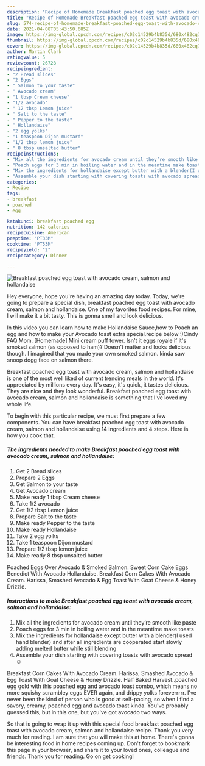 ```yaml
---
description: "Recipe of Homemade Breakfast poached egg toast with avocado cream, salmon and hollandaise"
title: "Recipe of Homemade Breakfast poached egg toast with avocado cream, salmon and hollandaise"
slug: 574-recipe-of-homemade-breakfast-poached-egg-toast-with-avocado-cream-salmon-and-hollandaise
date: 2021-04-08T05:43:50.685Z
image: https://img-global.cpcdn.com/recipes/c02c14529b4b835d/680x482cq70/breakfast-poached-egg-toast-with-avocado-cream-salmon-and-hollandaise-recipe-main-photo.jpg
thumbnail: https://img-global.cpcdn.com/recipes/c02c14529b4b835d/680x482cq70/breakfast-poached-egg-toast-with-avocado-cream-salmon-and-hollandaise-recipe-main-photo.jpg
cover: https://img-global.cpcdn.com/recipes/c02c14529b4b835d/680x482cq70/breakfast-poached-egg-toast-with-avocado-cream-salmon-and-hollandaise-recipe-main-photo.jpg
author: Martin Clark
ratingvalue: 5
reviewcount: 26728
recipeingredient:
- "2 Bread slices"
- "2 Eggs"
- " Salmon to your taste"
- " Avocado cream"
- "1 tbsp Cream cheese"
- "1/2 avocado"
- " 12 tbsp Lemon juice"
- " Salt to the taste"
- " Pepper to the taste"
- " Hollandaise"
- "2 egg yolks"
- "1 teaspoon Dijon mustard"
- "1/2 tbsp lemon juice"
- " 8 tbsp unsalted butter"
recipeinstructions:
- "Mix all the ingredients for avocado cream until they’re smooth like paste"
- "Poach eggs for 3 min in boiling water and in the meantime make toasts"
- "Mix the ingredients for hollandaise except butter with a blender(I used hand blender) and after all ingredients are cooperated start slowly adding melted butter while still blending"
- "Assemble your dish starting with covering toasts with avocado spread ☺️"
categories:
- Recipe
tags:
- breakfast
- poached
- egg

katakunci: breakfast poached egg 
nutrition: 142 calories
recipecuisine: American
preptime: "PT33M"
cooktime: "PT53M"
recipeyield: "2"
recipecategory: Dinner

---
```



![Breakfast poached egg toast with avocado cream, salmon and hollandaise](https://img-global.cpcdn.com/recipes/c02c14529b4b835d/680x482cq70/breakfast-poached-egg-toast-with-avocado-cream-salmon-and-hollandaise-recipe-main-photo.jpg)

Hey everyone, hope you're having an amazing day today. Today, we're going to prepare a special dish, breakfast poached egg toast with avocado cream, salmon and hollandaise. One of my favorites food recipes. For mine, I will make it a bit tasty. This is gonna smell and look delicious.

In this video you can learn how to make Hollandaise Sauce,how to Poach an egg and how to make your Avocado toast extra special.recipe below :)Cindy FAQ Mom. [Homemade] Mini cream puff tower. Isn&#39;t it eggs royale if it&#39;s smoked salmon (as opposed to ham)? Doesn&#39;t matter and looks delicious though. I imagined that you made your own smoked salmon. kinda saw snoop dogg face on salmon there.

Breakfast poached egg toast with avocado cream, salmon and hollandaise is one of the most well liked of current trending meals in the world. It's appreciated by millions every day. It's easy, it's quick, it tastes delicious. They are nice and they look wonderful. Breakfast poached egg toast with avocado cream, salmon and hollandaise is something that I've loved my whole life.


To begin with this particular recipe, we must first prepare a few components. You can have breakfast poached egg toast with avocado cream, salmon and hollandaise using 14 ingredients and 4 steps. Here is how you cook that.

<!--inarticleads1-->

##### The ingredients needed to make Breakfast poached egg toast with avocado cream, salmon and hollandaise:

1. Get 2 Bread slices
1. Prepare 2 Eggs
1. Get  Salmon to your taste
1. Get  Avocado cream
1. Make ready 1 tbsp Cream cheese
1. Take 1/2 avocado
1. Get  1/2 tbsp Lemon juice
1. Prepare  Salt to the taste
1. Make ready  Pepper to the taste
1. Make ready  Hollandaise
1. Take 2 egg yolks
1. Take 1 teaspoon Dijon mustard
1. Prepare 1/2 tbsp lemon juice
1. Make ready  8 tbsp unsalted butter


Poached Eggs Over Avocado &amp; Smoked Salmon. Sweet Corn Cake Eggs Benedict With Avocado Hollandaise. Breakfast Corn Cakes With Avocado Cream. Harissa, Smashed Avocado &amp; Egg Toast With Goat Cheese &amp; Honey Drizzle. 

<!--inarticleads2-->

##### Instructions to make Breakfast poached egg toast with avocado cream, salmon and hollandaise:

1. Mix all the ingredients for avocado cream until they’re smooth like paste
1. Poach eggs for 3 min in boiling water and in the meantime make toasts
1. Mix the ingredients for hollandaise except butter with a blender(I used hand blender) and after all ingredients are cooperated start slowly adding melted butter while still blending
1. Assemble your dish starting with covering toasts with avocado spread ☺️


Breakfast Corn Cakes With Avocado Cream. Harissa, Smashed Avocado &amp; Egg Toast With Goat Cheese &amp; Honey Drizzle. Half Baked Harvest..poached egg gold with this poached egg and avocado toast combo, which means no more squishy scrambley eggs EVER again, and drippy yolks foreverrrrr. I&#39;ve never been the kind of person who is good at self-pacing, so when I find a savory, creamy, poached egg and avocado toast kinda. You&#39;ve probably guessed this, but in this one, but you&#39;ve got avocado two ways. 

So that is going to wrap it up with this special food breakfast poached egg toast with avocado cream, salmon and hollandaise recipe. Thank you very much for reading. I am sure that you will make this at home. There's gonna be interesting food in home recipes coming up. Don't forget to bookmark this page in your browser, and share it to your loved ones, colleague and friends. Thank you for reading. Go on get cooking!
